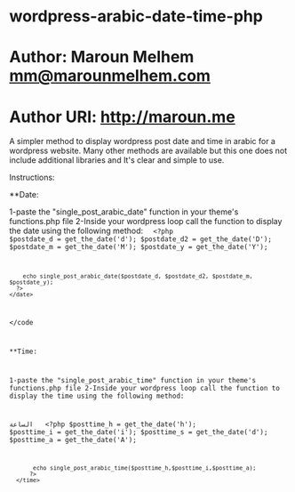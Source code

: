 # wordpress-arabic-date-time-php
# Author: Maroun Melhem <mm@marounmelhem.com>
# Author URI: http://maroun.me

A simpler method to display wordpress post date and time in arabic for a wordpress website.
Many other methods are available but this one does not include additional libraries and It's clear and simple to use.

Instructions:

**Date:

   1-paste the "single_post_arabic_date" function in your theme's functions.php file
   2-Inside your wordpress loop call the function to display the date using the following method:
   <code>
    <date>
      <?php
        $postdate_d = get_the_date('d');
        $postdate_d2 = get_the_date('D');
        $postdate_m = get_the_date('M');
        $postdate_y = get_the_date('Y');

        echo single_post_arabic_date($postdate_d, $postdate_d2, $postdate_m, $postdate_y);
      ?>
    </date>
   </code 
    
  **Time:
  
   1-paste the "single_post_arabic_time" function in your theme's functions.php file
   2-Inside your wordpress loop call the function to display the time using the following method:
   
   <span>الساعة </span>
     <time>
         <?php
           $posttime_h = get_the_date('h');
           $posttime_i = get_the_date('i');
           $posttime_s = get_the_date('d');
           $posttime_a = get_the_date('A');
           
           echo single_post_arabic_time($posttime_h,$posttime_i,$posttime_a);
          ?>
      </time>
